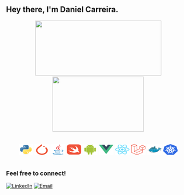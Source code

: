 <h2>Hey there, I'm Daniel Carreira.</h2>

<p align='center'>
  <img width="345px" height="150" src="https://github-readme-stats.vercel.app/api?username=daniel-carreira&show_icons=true&theme=highcontrast&include_all_commits=true&count_private=true&rank_icon=github"/>
  <img width="250px" height="150" src="https://github-readme-stats.vercel.app/api/top-langs/?username=daniel-carreira&layout=compact&langs_count=6&theme=highcontrast"/>
</p>

<div align="center" style="display: inline_block"><br>
  <img align="center" alt="Python" height="30" width="40" src="https://raw.githubusercontent.com/devicons/devicon/master/icons/python/python-original.svg">
  <img align="center" alt="PyTorch" height="30" width="40" src="https://raw.githubusercontent.com/devicons/devicon/master/icons/pytorch/pytorch-original.svg">
  <img align="center" alt="Java" height="30" width="40" src="https://raw.githubusercontent.com/devicons/devicon/master/icons/java/java-original.svg">
  <img align="center" alt="Swift" height="30" width="40" src="https://raw.githubusercontent.com/devicons/devicon/master/icons/swift/swift-original.svg">
  <img align="center" alt="Android" height="30" width="40" src="https://raw.githubusercontent.com/devicons/devicon/master/icons/android/android-plain.svg">
  <img align="center" alt="VueJS" height="30" width="40" src="https://raw.githubusercontent.com/devicons/devicon/master/icons/vuejs/vuejs-original.svg">
  <img align="center" alt="React" height="30" width="40" src="https://raw.githubusercontent.com/devicons/devicon/master/icons/react/react-original.svg">
  <img align="center" alt="Laravel" height="30" width="40" src="https://raw.githubusercontent.com/devicons/devicon/master/icons/laravel/laravel-original.svg">
  <img align="center" alt="Docker" height="30" width="40" src="https://raw.githubusercontent.com/devicons/devicon/master/icons/docker/docker-original.svg">
  <img align="center" alt="Kubernetes" height="30" width="40" src="https://raw.githubusercontent.com/devicons/devicon/master/icons/kubernetes/kubernetes-original.svg">
</div>

<br>

<h3>Feel free to connect!</h3>
<p>
  <a href="https://www.linkedin.com/in/danielcarreira/"><img alt="LinkedIn" src="https://img.shields.io/badge/LinkedIn-Daniel Carreira-blue?style=flat-square&logo=linkedin"></a>
  <a href="mailto:business@danielcarreira.com"><img alt="Email" src="https://img.shields.io/badge/Email-personal%40danielcarreira.com-blue?style=flat-square&logo=Microsoft%20Outlook"></a>
</p>
